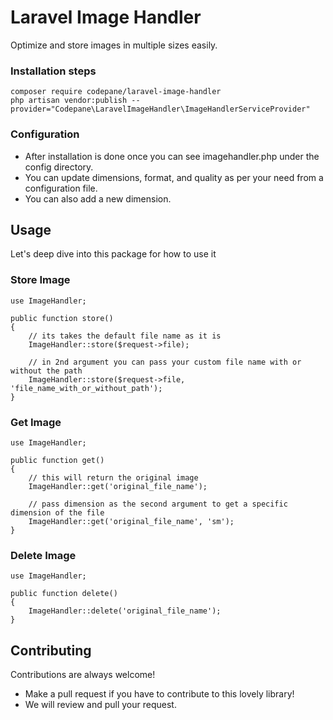 
# Laravel Image Handler

Optimize and store images in multiple sizes easily.


### Installation steps
```
composer require codepane/laravel-image-handler
php artisan vendor:publish --provider="Codepane\LaravelImageHandler\ImageHandlerServiceProvider"
```

### Configuration

* After installation is done once you can see imagehandler.php under the config directory.
* You can update dimensions, format, and quality as per your need from a configuration file.
* You can also add a new dimension.



## Usage
Let's deep dive into this package for how to use it

### Store Image
```
use ImageHandler;

public function store()
{
    // its takes the default file name as it is
    ImageHandler::store($request->file);

    // in 2nd argument you can pass your custom file name with or without the path
    ImageHandler::store($request->file, 'file_name_with_or_without_path');
}
```

### Get Image
```
use ImageHandler;

public function get()
{
    // this will return the original image
    ImageHandler::get('original_file_name');

    // pass dimension as the second argument to get a specific dimension of the file
    ImageHandler::get('original_file_name', 'sm');
}
```

### Delete Image
```
use ImageHandler;

public function delete()
{
    ImageHandler::delete('original_file_name');
}
```


## Contributing

Contributions are always welcome!

- Make a pull request if you have to contribute to this lovely library!
- We will review and pull your request.
